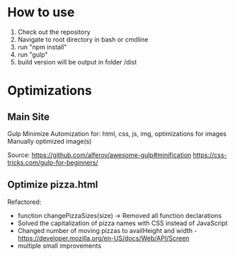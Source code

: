 # How to use
1. Check out the repository
2. Navigate to root directory in bash or cmdline
3. run "npm install"
4. run "gulp"
5. build version will be output in folder /dist

# Optimizations
## Main Site
Gulp Minimize Automization for:
html, css, js, img, optimizations for images
Manually optimized image(s)

Source:
https://github.com/alferov/awesome-gulp#minification
https://css-tricks.com/gulp-for-beginners/

## Optimize pizza.html

Refactored:
* function changePizzaSizes(size) -> Removed all function declarations
* Solved the capitalization of pizza names with CSS instead of JavaScript
* Changed number of moving pizzas to availHeight and width - https://developer.mozilla.org/en-US/docs/Web/API/Screen
* multiple small improvements 
